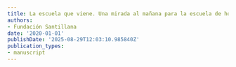```yaml
---
title: La escuela que viene. Una mirada al mañana para la escuela de hoy
authors:
- Fundación Santillana
date: '2020-01-01'
publishDate: '2025-08-29T12:03:10.985840Z'
publication_types:
- manuscript
---
```

